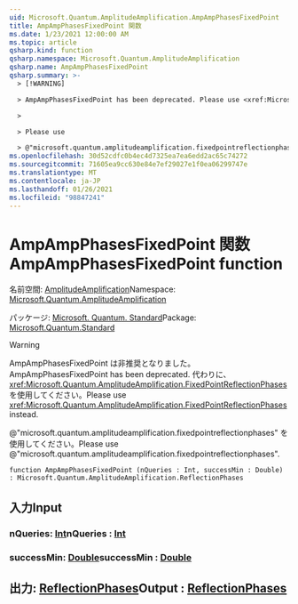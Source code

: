 ```yaml
---
uid: Microsoft.Quantum.AmplitudeAmplification.AmpAmpPhasesFixedPoint
title: AmpAmpPhasesFixedPoint 関数
ms.date: 1/23/2021 12:00:00 AM
ms.topic: article
qsharp.kind: function
qsharp.namespace: Microsoft.Quantum.AmplitudeAmplification
qsharp.name: AmpAmpPhasesFixedPoint
qsharp.summary: >-
  > [!WARNING]

  > AmpAmpPhasesFixedPoint has been deprecated. Please use <xref:Microsoft.Quantum.AmplitudeAmplification.FixedPointReflectionPhases> instead.

  >

  > Please use

  > @"microsoft.quantum.amplitudeamplification.fixedpointreflectionphases".
ms.openlocfilehash: 30d52cdfc0b4ec4d7325ea7ea6edd2ac65c74272
ms.sourcegitcommit: 71605ea9cc630e84e7ef29027e1f0ea06299747e
ms.translationtype: MT
ms.contentlocale: ja-JP
ms.lasthandoff: 01/26/2021
ms.locfileid: "98847241"
---
```

# <a name="ampampphasesfixedpoint-function"></a><span data-ttu-id="4dd74-102">AmpAmpPhasesFixedPoint 関数</span><span class="sxs-lookup"><span data-stu-id="4dd74-102">AmpAmpPhasesFixedPoint function</span></span>

<span data-ttu-id="4dd74-103">名前空間: [AmplitudeAmplification](xref:Microsoft.Quantum.AmplitudeAmplification)</span><span class="sxs-lookup"><span data-stu-id="4dd74-103">Namespace: [Microsoft.Quantum.AmplitudeAmplification](xref:Microsoft.Quantum.AmplitudeAmplification)</span></span>

<span data-ttu-id="4dd74-104">パッケージ: [Microsoft. Quantum. Standard](https://nuget.org/packages/Microsoft.Quantum.Standard)</span><span class="sxs-lookup"><span data-stu-id="4dd74-104">Package: [Microsoft.Quantum.Standard](https://nuget.org/packages/Microsoft.Quantum.Standard)</span></span>


> [!WARNING]
> <span data-ttu-id="4dd74-105">AmpAmpPhasesFixedPoint は非推奨となりました。</span><span class="sxs-lookup"><span data-stu-id="4dd74-105">AmpAmpPhasesFixedPoint has been deprecated.</span></span> <span data-ttu-id="4dd74-106">代わりに、<xref:Microsoft.Quantum.AmplitudeAmplification.FixedPointReflectionPhases> を使用してください。</span><span class="sxs-lookup"><span data-stu-id="4dd74-106">Please use <xref:Microsoft.Quantum.AmplitudeAmplification.FixedPointReflectionPhases> instead.</span></span>
>
> <span data-ttu-id="4dd74-107">@"microsoft.quantum.amplitudeamplification.fixedpointreflectionphases" を使用してください。</span><span class="sxs-lookup"><span data-stu-id="4dd74-107">Please use @"microsoft.quantum.amplitudeamplification.fixedpointreflectionphases".</span></span>



```qsharp
function AmpAmpPhasesFixedPoint (nQueries : Int, successMin : Double) : Microsoft.Quantum.AmplitudeAmplification.ReflectionPhases
```


## <a name="input"></a><span data-ttu-id="4dd74-108">入力</span><span class="sxs-lookup"><span data-stu-id="4dd74-108">Input</span></span>

### <a name="nqueries--int"></a><span data-ttu-id="4dd74-109">nQueries: [Int](xref:microsoft.quantum.lang-ref.int)</span><span class="sxs-lookup"><span data-stu-id="4dd74-109">nQueries : [Int](xref:microsoft.quantum.lang-ref.int)</span></span>




### <a name="successmin--double"></a><span data-ttu-id="4dd74-110">successMin: [Double](xref:microsoft.quantum.lang-ref.double)</span><span class="sxs-lookup"><span data-stu-id="4dd74-110">successMin : [Double](xref:microsoft.quantum.lang-ref.double)</span></span>





## <a name="output--reflectionphases"></a><span data-ttu-id="4dd74-111">出力: [ReflectionPhases](xref:Microsoft.Quantum.AmplitudeAmplification.ReflectionPhases)</span><span class="sxs-lookup"><span data-stu-id="4dd74-111">Output : [ReflectionPhases](xref:Microsoft.Quantum.AmplitudeAmplification.ReflectionPhases)</span></span>

